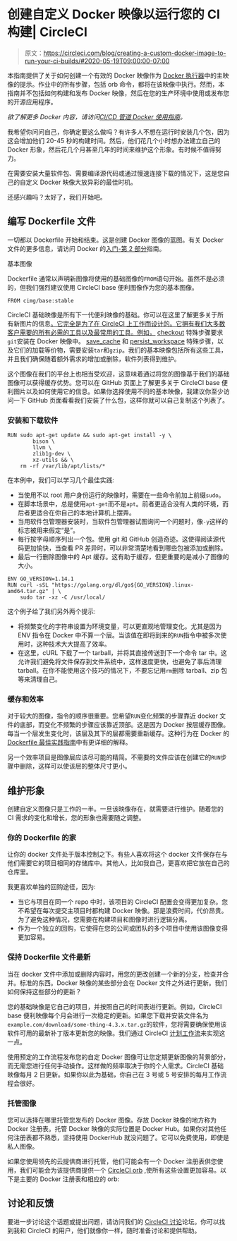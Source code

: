# 创建自定义 Docker 映像以运行您的 CI 构建| CircleCI

> 原文：<https://circleci.com/blog/creating-a-custom-docker-image-to-run-your-ci-builds/#2020-05-19T09:00:00-07:00>

本指南提供了关于如何创建一个有效的 Docker 映像作为 [Docker 执行器](https://circleci.com/docs/executor-types/#using-docker)中的主映像的提示。作业中的所有步骤，包括 orb 命令，都将在该映像中执行。然而，本指南并不包括如何构建和发布 Docker 映像，然后在您的生产环境中使用或发布您的开源应用程序。

*欲了解更多 Docker 内容，请访问[CI/CD 管道 Docker 使用指南](https://circleci.com/blog/creating-a-custom-docker-image-to-run-your-ci-builds/)。*

我希望你问问自己，你确定要这么做吗？有许多人不想在运行时安装几个包，因为这会增加他们 20-45 秒的构建时间。然后，他们花几个小时想办法建立自己的 Docker 形象，然后花几个月甚至几年的时间来维护这个形象。有时候不值得努力。

在需要安装大量软件包、需要编译源代码或通过慢速连接下载的情况下，这是您自己的自定义 Docker 映像大放异彩的最佳时机。

还感兴趣吗？太好了，我们开始吧。

## 编写 Dockerfile 文件

一切都以 Dockerfile 开始和结束。这是创建 Docker 图像的蓝图。有关 Docker 文件的更多信息，请访问 Docker 的[入门-第 2 部分](https://docs.docker.com/get-started/part2/)指南。

基本图像

Dockerfile 通常以声明新图像将使用的基础图像的`FROM`语句开始。虽然不是必须的，但我们强烈建议使用 CircleCI base 便利图像作为您的基本图像。

```
FROM cimg/base:stable 
```

CircleCI 基础映像是所有下一代便利映像的基础。你可以在这里了解更多关于所有新图片的信息[。它完全是为了在 CircleCI 上工作而设计的。它拥有我们大多数客户需要的所有必需的工具以及最常用的工具。例如，](https://circleci.com/blog/announcing-our-next-generation-convenience-images-smaller-faster-more-deterministic/) [checkout](https://circleci.com/docs/configuration-reference/#checkout) 特殊步骤要求`git`安装在 Docker 映像中。 [save_cache](https://circleci.com/docs/configuration-reference/#save_cache) 和 [persist_workspace](https://circleci.com/docs/configuration-reference/#persist_to_workspace) 特殊步骤，以及它们的加载等价物，需要安装`tar`和`gzip`。我们的基本映像包括所有这些工具，并且我们确保随着额外需求的增加或删除，软件列表得到维护。

这个图像在我们的平台上也相当受欢迎，这意味着通过将您的图像基于我们的基础图像可以获得缓存优势。您可以在 GitHub 页面上了解更多关于 CircleCI base 便利图片以及如何使用它的信息。如果你选择使用不同的基本映像，我建议你至少访问一下 GitHub 页面看看我们安装了什么包，这样你就可以自己复制这个列表了。

### 安装和下载软件

```
RUN sudo apt-get update && sudo apt-get install -y \
        bison \
        llvm \
        zlib1g-dev \
        xz-utils && \
    rm -rf /var/lib/apt/lists/* 
```

在本例中，我们可以学习几个最佳实践:

*   当使用不以 root 用户身份运行的映像时，需要在一些命令前加上前缀`sudo`。
*   在脚本场景中，总是使用`apt-get`而不是`apt`。前者更适合没有人类的环境，而后者更适合在你自己的本地计算机上摆弄。
*   当用软件包管理器安装时，当软件包管理器试图询问一个问题时，像`-y`这样的标志被用来假定“是”。
*   每行按字母顺序列出一个包。使用 git 和 GitHub 创造奇迹。这使得阅读源代码更加愉快，当查看 PR 差异时，可以非常清楚地看到哪些包被添加或删除。
*   最后一行删除图像中的 Apt 缓存。这有助于缓存，但更重要的是减小了图像的大小。

```
ENV GO_VERSION=1.14.1
RUN curl -sSL "https://golang.org/dl/go${GO_VERSION}.linux-amd64.tar.gz" | \
    sudo tar -xz -C /usr/local/ 
```

这个例子给了我们另外两个提示:

*   将频繁变化的字符串设置为环境变量，可以更直观地管理变化。尤其是因为 ENV 指令在 Docker 中不算一个层。当该值在即将到来的`RUN`指令中被多次使用时，这种技术大大提高了效率。
*   在这里，cURL 下载了一个 tarball，并将其直接传送到下一个命令 tar 中。这允许我们避免将文件保存到文件系统中，这样速度更快，也避免了事后清理 tarball。在你不能使用这个技巧的情况下，不要忘记用`rm`删除 tarball、zip 包等来清理自己。

### 缓存和效率

对于较大的图像，指令的顺序很重要。您希望`RUN`变化频繁的步骤靠近 docker 文件的底部，而变化不频繁的步骤应该靠近顶部。这是因为 Docker 按层缓存图像。每当一个层发生变化时，该层及其下的层都需要重新缓存。这种行为在 Docker 的 [Dockerfile 最佳实践指南](https://docs.docker.com/develop/develop-images/dockerfile_best-practices/)中有更详细的解释。

另一个效率项目是图像层应该尽可能的精简。不需要的文件应该在创建它的`RUN`步骤中删除，这样可以使该层的整体尺寸更小。

## 维护形象

创建自定义图像只是工作的一半。一旦该映像存在，就需要进行维护。随着您的 CI 需求的变化和增长，您的形象也需要随之调整。

### 你的 Dockerfile 的家

让你的 docker 文件处于版本控制之下。有些人喜欢将这个 docker 文件保存在与他们需要它的项目相同的存储库中。其他人，比如我自己，更喜欢把它放在自己的仓库里。

我更喜欢单独的回购途径，因为:

*   当它与项目在同一个 repo 中时，该项目的 CircleCI 配置会变得更加复杂。您不希望在每次提交主项目时都构建 Docker 映像。那是浪费时间，代价昂贵。为了避免这种情况，您需要在构建项目和图像时进行逻辑分离。
*   作为一个独立的回购，它使得在您的公司或团队的多个项目中使用该图像变得更加容易。

### 保持 Dockerfile 文件最新

当在 docker 文件中添加或删除内容时，用您的更改创建一个新的分支，检查并合并。标准的东西。Docker 映像的某些部分会在 Docker 文件之外进行更新。我们如何保持这些部分的更新？

您的基础映像是它自己的项目，并按照自己的时间表进行更新。例如，CircleCI base 便利映像每个月会进行一次稳定的更新。如果您下载并安装文件名为`example.com/download/some-thing-4.3.x.tar.gz`的软件，您将需要确保使用该软件可用的最新补丁版本更新您的映像。我们通过 CircleCI [计划工作流](https://circleci.com/docs/workflows/)来实现这一点。

使用预定的工作流程发布您的自定 Docker 图像可让您定期更新图像的背景部分，而无需您进行任何手动操作。这样做的频率取决于你的个人需求。CircleCI 基础映像每月 2 日更新。如果你以此为基础，你自己在 3 号或 5 号安排的每月工作流程会很好。

### 托管图像

您可以选择在哪里托管您发布的 Docker 图像。存放 Docker 映像的地方称为 Docker 注册表。托管 Docker 映像的实际位置是 Docker Hub。如果你对其他任何注册表都不熟悉，坚持使用 DockerHub 就没问题了。它可以免费使用，即使是私人图像。

如果您使用领先的云提供商进行托管，他们可能会有一个 Docker 注册表供您使用，我们可能会为该提供商提供一个 [CircleCI orb](https://circleci.com/orbs/) ,使所有这些设置更加容易。以下是主要的 Docker 注册表和相应的 orb:

## 讨论和反馈

要进一步讨论这个话题或提出问题，请访问我们的 [CircleCI 讨论](https://discuss.circleci.com/)论坛。你可以找到我和 CircleCI 的用户，他们就像你一样，随时准备讨论和提供帮助。